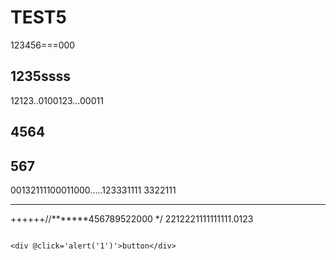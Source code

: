 # TEST5

123456===000

## 1235ssss

12123..0100123...00011

## 4564

## 567

00132111100011000.....123331111
3322111

---

++++++//**\*\*\***456789522000 \*/
2212221111111111.0123

```demo

<div @click='alert('1')'>button</div>
```
